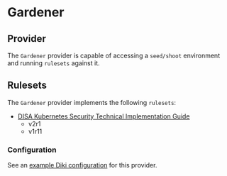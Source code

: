 # Gardener

## Provider

The `Gardener` provider is capable of accessing a `seed/shoot` environment and running `rulesets` against it.

## Rulesets

The `Gardener` provider implements the following `rulesets`:
- [DISA Kubernetes Security Technical Implementation Guide](../rulesets/disa-k8s-stig.md)
    - v2r1
    - v1r11

### Configuration

See an [example Diki configuration](../../example/config/gardener.yaml) for this provider.
